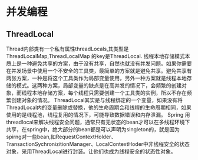# 并发编程

## ThreadLocal

Thread内部类有一个私有属性threadLocals,其类型是ThreadLocalMap,ThreadLocalMap 的key是ThreadLocal.
线程本地存储模式本质上是一种避免共享的方案，由于没有共享，自然也就没有并发问题。如果你需要在并发场景中使用一个不安全的工具类，最简单的方案就是避免共享。避免共享有两张方案，一种是将这个工具类作为局部变量使用，另外一种方案就是线程本地存储的模式。这两种方案，局部变量的缺点是在高并发的情况下，会频繁的创建对象，而线程本地存储方案，每个线程只需要创建一个工具类的实例，所以不存在频繁创建对象的情况。
ThreadLocal其实是与线程绑定的一个变量，如果没有将ThreadLocal内的变量删除或替换，他的生命周期会和线程的生命周期相同，如果使用的是线程池，线程复用的情况下，可能导致数据错误和内存泄漏。
Spring 用threadlocal来解决线程安全问题，通常只有无状态的bean才可以在多线程环境下共享，在spring中，绝大部分的bean都是可以声明为singleton的，就是因为spirng对一些bean,如RequestContextHolder、TransactionSychronizitionManager、LocalContextHoder中非线程安全的状态对象，采用ThreadLocal进行封装。让他们也成为线程安全的状态性对象。